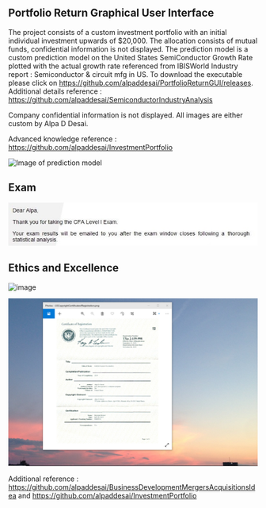 ## Portfolio Return Graphical User Interface

The project consists of a custom investment portfolio with an initial individual investment upwards of $20,000. The allocation consists of mutual funds, confidential information is not displayed. The prediction  model is a custom prediction model on the United States SemiConductor Growth Rate plotted with the actual growth rate referenced from IBISWorld Industry report : Semiconductor & circuit  mfg in US. To download the executable please click on https://github.com/alpaddesai/PortfolioReturnGUI/releases. Additional details reference : https://github.com/alpaddesai/SemiconductorIndustryAnalysis

Company confidential information is not displayed. All images are either custom by Alpa D Desai. 

Advanced knowledge reference : https://github.com/alpaddesai/InvestmentPortfolio

![Image of prediction model](PortfolioReturnGraphicalUserInterfaceImage.jpg) 

## Exam
![image](CFAExam.jpg)

## Ethics and Excellence 
![image](EthicsandExcellence.png)

![image](USCopyrightCertificate.png)

Additional reference : https://github.com/alpaddesai/BusinessDevelopmentMergersAcquisitionsIdea and https://github.com/alpaddesai/InvestmentPortfolio
